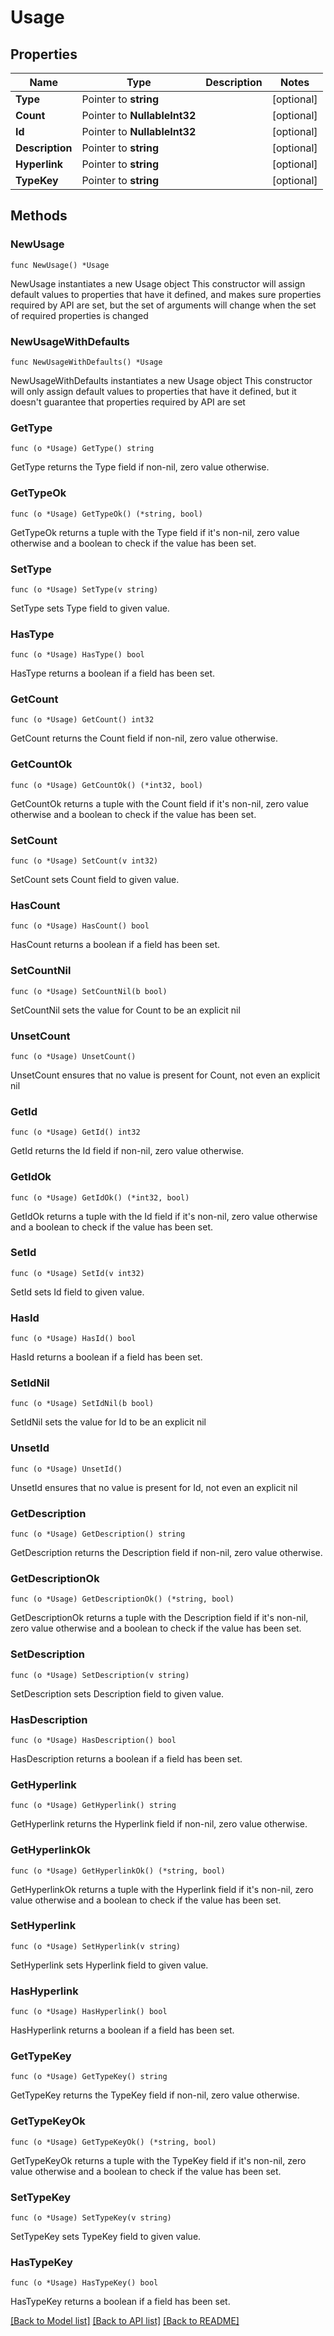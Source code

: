 # Usage

## Properties

Name | Type | Description | Notes
------------ | ------------- | ------------- | -------------
**Type** | Pointer to **string** |  | [optional] 
**Count** | Pointer to **NullableInt32** |  | [optional] 
**Id** | Pointer to **NullableInt32** |  | [optional] 
**Description** | Pointer to **string** |  | [optional] 
**Hyperlink** | Pointer to **string** |  | [optional] 
**TypeKey** | Pointer to **string** |  | [optional] 

## Methods

### NewUsage

`func NewUsage() *Usage`

NewUsage instantiates a new Usage object
This constructor will assign default values to properties that have it defined,
and makes sure properties required by API are set, but the set of arguments
will change when the set of required properties is changed

### NewUsageWithDefaults

`func NewUsageWithDefaults() *Usage`

NewUsageWithDefaults instantiates a new Usage object
This constructor will only assign default values to properties that have it defined,
but it doesn't guarantee that properties required by API are set

### GetType

`func (o *Usage) GetType() string`

GetType returns the Type field if non-nil, zero value otherwise.

### GetTypeOk

`func (o *Usage) GetTypeOk() (*string, bool)`

GetTypeOk returns a tuple with the Type field if it's non-nil, zero value otherwise
and a boolean to check if the value has been set.

### SetType

`func (o *Usage) SetType(v string)`

SetType sets Type field to given value.

### HasType

`func (o *Usage) HasType() bool`

HasType returns a boolean if a field has been set.

### GetCount

`func (o *Usage) GetCount() int32`

GetCount returns the Count field if non-nil, zero value otherwise.

### GetCountOk

`func (o *Usage) GetCountOk() (*int32, bool)`

GetCountOk returns a tuple with the Count field if it's non-nil, zero value otherwise
and a boolean to check if the value has been set.

### SetCount

`func (o *Usage) SetCount(v int32)`

SetCount sets Count field to given value.

### HasCount

`func (o *Usage) HasCount() bool`

HasCount returns a boolean if a field has been set.

### SetCountNil

`func (o *Usage) SetCountNil(b bool)`

 SetCountNil sets the value for Count to be an explicit nil

### UnsetCount
`func (o *Usage) UnsetCount()`

UnsetCount ensures that no value is present for Count, not even an explicit nil
### GetId

`func (o *Usage) GetId() int32`

GetId returns the Id field if non-nil, zero value otherwise.

### GetIdOk

`func (o *Usage) GetIdOk() (*int32, bool)`

GetIdOk returns a tuple with the Id field if it's non-nil, zero value otherwise
and a boolean to check if the value has been set.

### SetId

`func (o *Usage) SetId(v int32)`

SetId sets Id field to given value.

### HasId

`func (o *Usage) HasId() bool`

HasId returns a boolean if a field has been set.

### SetIdNil

`func (o *Usage) SetIdNil(b bool)`

 SetIdNil sets the value for Id to be an explicit nil

### UnsetId
`func (o *Usage) UnsetId()`

UnsetId ensures that no value is present for Id, not even an explicit nil
### GetDescription

`func (o *Usage) GetDescription() string`

GetDescription returns the Description field if non-nil, zero value otherwise.

### GetDescriptionOk

`func (o *Usage) GetDescriptionOk() (*string, bool)`

GetDescriptionOk returns a tuple with the Description field if it's non-nil, zero value otherwise
and a boolean to check if the value has been set.

### SetDescription

`func (o *Usage) SetDescription(v string)`

SetDescription sets Description field to given value.

### HasDescription

`func (o *Usage) HasDescription() bool`

HasDescription returns a boolean if a field has been set.

### GetHyperlink

`func (o *Usage) GetHyperlink() string`

GetHyperlink returns the Hyperlink field if non-nil, zero value otherwise.

### GetHyperlinkOk

`func (o *Usage) GetHyperlinkOk() (*string, bool)`

GetHyperlinkOk returns a tuple with the Hyperlink field if it's non-nil, zero value otherwise
and a boolean to check if the value has been set.

### SetHyperlink

`func (o *Usage) SetHyperlink(v string)`

SetHyperlink sets Hyperlink field to given value.

### HasHyperlink

`func (o *Usage) HasHyperlink() bool`

HasHyperlink returns a boolean if a field has been set.

### GetTypeKey

`func (o *Usage) GetTypeKey() string`

GetTypeKey returns the TypeKey field if non-nil, zero value otherwise.

### GetTypeKeyOk

`func (o *Usage) GetTypeKeyOk() (*string, bool)`

GetTypeKeyOk returns a tuple with the TypeKey field if it's non-nil, zero value otherwise
and a boolean to check if the value has been set.

### SetTypeKey

`func (o *Usage) SetTypeKey(v string)`

SetTypeKey sets TypeKey field to given value.

### HasTypeKey

`func (o *Usage) HasTypeKey() bool`

HasTypeKey returns a boolean if a field has been set.


[[Back to Model list]](../README.md#documentation-for-models) [[Back to API list]](../README.md#documentation-for-api-endpoints) [[Back to README]](../README.md)


